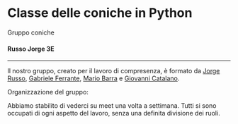 # Classe delle coniche in Python

Gruppo coniche

#### Russo Jorge 3E

---
Il nostro gruppo, creato per il lavoro di compresenza, è formato da [Jorge Russo](https://github.com/Jo-333), [Gabriele Ferrante](http://github.com/GabrieleFerrante/ferrantePy), [Mario Barra](https://github.com/MarioBarra114/Barra.Py) e [Giovanni Catalano](https://github.com/giovannicatalano).

Organizzazione del gruppo:

Abbiamo stabilito di vederci su meet una volta a settimana. Tutti si sono occupati di ogni aspetto del lavoro, senza una definita divisione dei ruoli.
